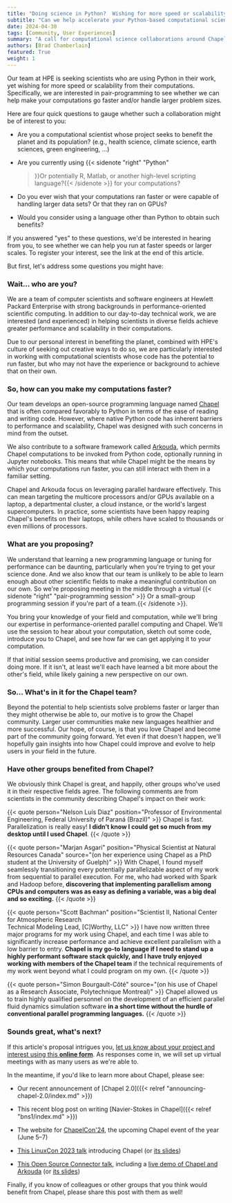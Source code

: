 ```yaml
---
title: "Doing science in Python?  Wishing for more speed or scalability?"
subtitle: "Can we help accelerate your Python-based computational science?"
date: 2024-04-30
tags: [Community, User Experiences]
summary: "A call for computational science collaborations around Chapel and Python"
authors: [Brad Chamberlain]
featured: True
weight: 1
---
```


Our team at HPE is seeking scientists who are using Python in their
work, yet wishing for more speed or scalability from their
computations.  Specifically, we are interested in pair-programming to
see whether we can help make your computations go faster and/or handle
larger problem sizes.

Here are four quick questions to gauge whether such a collaboration
might be of interest to you:

* Are you a computational scientist whose project seeks to benefit the
  planet and its population?  (e.g., health science, climate science,
  earth sciences, green engineering, ...)

* Are you currently using {{< sidenote "right" "Python"
  >}}Or potentially R, Matlab, or another high-level scripting
  language?{{< /sidenote >}} for your computations?

* Do you ever wish that your computations ran faster or were capable
  of handling larger data sets?  Or that they ran on GPUs?

* Would you consider using a language other than Python to obtain such
  benefits?

If you answered "yes" to these questions, we'd be interested in
hearing from you, to see whether we can help you run at faster
speeds or larger scales.  To register your interest, see the link at
the end of this article.

But first, let's address some questions you might have:


### Wait... who are you?

We are a team of computer scientists and software engineers at Hewlett
Packard Enterprise with strong backgrounds in performance-oriented
scientific computing.  In addition to our day-to-day technical work, we are
interested (and experienced) in helping scientists in diverse fields
achieve greater performance and scalability in their computations.

Due to our personal interest in benefiting the planet, combined with
HPE's culture of seeking out creative ways to do so, we are
particularly interested in working with computational scientists whose
code has the potential to run faster, but who may not have the
experience or background to achieve that on their own.


### So, how can you make my computations faster?

Our team develops an open-source programming language named
[Chapel](https://chapel-lang.org) that is often compared favorably to
Python in terms of the ease of reading and writing code.  However,
where native Python code has inherent barriers to performance and
scalability, Chapel was designed with such concerns in mind from the
outset.

We also contribute to a software framework called
[Arkouda](https://github.com/Bears-R-Us/arkouda/blob/master/README.md),
which permits Chapel computations to be invoked from Python code,
optionally running in Jupyter notebooks.  This means that while Chapel might be
the means by which your computations run faster, you can still
interact with them in a familiar setting.

Chapel and Arkouda focus on leveraging parallel hardware effectively.
This can mean targeting the multicore processors and/or GPUs available
on a laptop, a departmental cluster, a cloud instance, or the world's
largest supercomputers.  In practice, some scientists have been happy
reaping Chapel's benefits on their laptops, while others have scaled
to thousands or even millions of processors.



### What are you proposing?

We understand that learning a new programming language or tuning for
performance can be daunting, particularly when you're trying to
get your science done.  And we also know that our team is unlikely to
be able to learn enough about other scientific fields to make a
meaningful contribution on our own.  So we're proposing meeting in the
middle through a virtual {{< sidenote "right" "pair-programming session" >}}
Or a small-group programming session if you're part of a team.{{< /sidenote >}}.

You bring your knowledge of your field and computation, while we'll
bring our expertise in performance-oriented parallel computing and
Chapel.  We'll use the session to hear about your computation, sketch
out some code, introduce you to Chapel, and see how far we can get
applying it to your computation.

If that initial session seems productive and promising, we can
consider doing more.  If it isn't, at least we'll each have learned a
bit more about the other's field, while likely gaining a new
perspective on our own.



### So... What's in it for the Chapel team?

Beyond the potential to help scientists solve problems faster or
larger than they might otherwise be able to, our motive is to
grow the Chapel community.  Larger user communities make new
languages healthier and more successful.  Our hope, of course, is that you love
Chapel and become part of the community going forward.  Yet even if that
doesn't happen, we'll hopefully gain insights into how Chapel could
improve and evolve to help users in your field in the future.



### Have other groups benefited from Chapel?

We obviously think Chapel is great, and happily, other groups who've
used it in their respective fields agree.  The following comments are
from scientists in the community describing Chapel's impact on their
work:

{{< quote person="Nelson Luís Diaz" position="Professor of Environmental Engineering, Federal University of Paraná (Brazil)" >}}
Chapel is fast. Parallelization is really easy! __I didn’t know I
could get so much from my desktop until I used Chapel__.
{{< /quote >}}

{{< quote person="Marjan Asgari" position="Physical Scientist at Natural Resources Canada" source="(on her experience using Chapel as a PhD student at the University of Guelph)" >}}
With Chapel, I found myself seamlessly transitioning every
potentially parallelizable aspect of my work from sequential to
parallel execution. For me, who had worked with Spark and Hadoop
before, __discovering that implementing parallelism among CPUs and
computers was as easy as defining a variable, was a big deal and so
exciting.__
{{< /quote >}}

{{< quote person="Scott Bachman" position="Scientist II, National Center for Atmospheric Research<br>Technical Modeling Lead, [C]Worthy, LLC" >}}
I have now written three major programs for my work using Chapel, and
each time I was able to significantly increase performance and achieve
excellent parallelism with a low barrier to entry. __Chapel is my go-to
language if I need to stand up a highly performant software stack
quickly, and I have truly enjoyed working with members of the Chapel
team__ if the technical requirements of my work went beyond what I could
program on my own.
{{< /quote >}}


{{< quote person="Simon Bourgault-Côté" source="(on his use of Chapel as a Research Associate, Polytechnique Montreal)" >}}
Chapel allowed us to train highly qualified personnel on the
development of an efficient parallel fluid dynamics simulation
software __in a short time without the hurdle of conventional parallel
programming languages.__
{{< /quote >}}


### Sounds great, what's next?

If this article's proposal intrigues you, [let us know about your
project and interest using this **online
form**](https://forms.gle/E5R9cwPjXDiwXm4aA).  As responses come in, we
will set up virtual meetings with as many users as we're able to.

In the meantime, if you'd like to learn more about Chapel, please see:

* Our recent announcement of [Chapel 2.0]({{< relref
  "announcing-chapel-2.0/index.md" >}})

* This recent blog post on writing [Navier-Stokes in Chapel]({{<
  relref "bns1/index.md" >}})

* The website for
  [ChapelCon'24](https://chapel-lang.org/ChapelCon24.html), the upcoming Chapel
  event of the year (June 5–7)

* [This LinuxCon 2023
  talk](https://www.youtube.com/watch?v=UxXqo8lYsI4) introducing
  Chapel (or [its
  slides](https://chapel-lang.org/presentations/ChapelForLinuxCon-presented.pdf))

* [This Open Source Connector
  talk](https://www.youtube.com/watch?v=gwrbBQiP5HQ), including a
  [live demo of
  Chapel and Arkouda](https://youtu.be/gwrbBQiP5HQ?si=CFd_KHB_JG560lXH&t=1380) (or
  [its
  slides](https://chapel-lang.org/presentations/chapel-open-source-connector.pdf))

Finally, if you know of colleagues or other groups that you think
would benefit from Chapel, please share this post with them as well!
